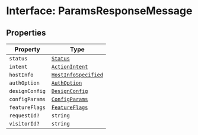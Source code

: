 # Interface: ParamsResponseMessage

## Properties

| Property | Type |
| ------ | ------ |
| `status` | [`Status`](../enumerations/status.md) |
| `intent` | [`ActionIntent`](../../../types/ActionIntent.types/type-aliases/action-intent/index.md) |
| `hostInfo` | [`HostInfoSpecified`](../../../types/HostInfo.types/type-aliases/host-info-specified/index.md) |
| `authOption` | [`AuthOption`](../../../types/Authentication.types/type-aliases/auth-option/index.md) |
| `designConfig` | [`DesignConfig`](../../../types/DesignConfig.types/interfaces/design-config/index.md) |
| `configParams` | [`ConfigParams`](../../../types/HostInfo.types/type-aliases/config-params/index.md) |
| `featureFlags` | [`FeatureFlags`](../../../types/FeatureFlags.types/type-aliases/feature-flags/index.md) |
| `requestId?` | `string` |
| `visitorId?` | `string` |
